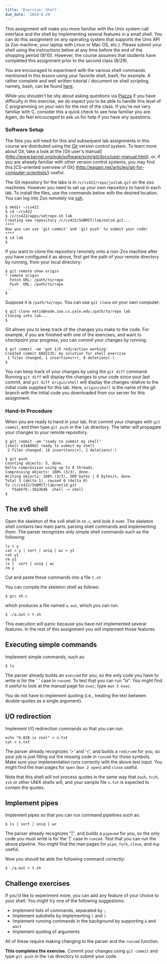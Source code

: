 ```yaml
---
title: 'Exercise: Shell'
due_date: '2014-8-29'
---
```


This assignment will make you more familiar
with the Unix system call interface and the shell
by implementing several features in a small shell.
You can do this assignment on any operating system
that supports the Unix API (a Zoo machine,
your laptop with Linux or Mac OS, etc.).
Please submit your shell using the instructions below
at any time before the end of the shopping period (9/10).
However, the course assumes that students
have completed this assignment prior to the second class (8/29).

You are encouraged to experiment with the various shell commands
mentioned in this lesson using your favorite shell, bash, for example.
A rather complete and well written tutorial / document on shell scripting,
namely, bash, can be found [here](http://www.tldp.org/LDP/abs/html/).

While you shouldn't be shy about asking questions via
[Piazza](http://piazza.com/yale/fall2014/cpsc422522)
if you have difficulty in this exercise,
we do expect you to be able to handle this level of C programming on your own
for the rest of the class.
If you're not very familiar with C,
consider this a quick check to see how familiar you are.
Again, do feel encouraged to ask us for help if you have any questions.

### Software Setup

The files you will need for this
and subsequent lab assignments in this course are distributed
using the [Git](http://www.git-scm.com/) version control system.
To learn more about Git, take a look at the
[Git user's manual]
(http://www.kernel.org/pub/software/scm/git/docs/user-manual.html),
or, if you are already familiar with other version control systems,
you may find this [CS-oriented overview of Git]
(http://eagain.net/articles/git-for-computer-scientists/)
useful.

The Git repository for the labs is in `/c/cs422/repo/joslab.git` on the zoo
machines. However you need to set up your own repository
to hand in each lab. To install the files,
use the commands below with the desired
location.
You can log into Zoo remotely via [ssh](http://zoo.cs.yale.edu/).

```lang-sh
$ mkdir ~/cs422
$ cd ~/cs422
$ /c/cs422/apps/setrepo.sh lab
Creating new repository /c/cs422/SUBMIT/lab/netid.git...
****
Now you can use 'git commit' and 'git push' to submit your code!
****
$ cd lab
$
```

If you want to clone the repository remotely onto a non-Zoo machine
after you have configured it as above, first get the path of your
remote directory by running, from your local directory:

```lang-sh
$ git remote show origin
* remote origin
  Fetch URL: /path/to/repo
  Push  URL: /path/to/repo
...
$
```

Suppose it is `/path/to/repo`. You can use `git clone` on your
own computer:

```lang-sh
$ git clone netid@node.zoo.cs.yale.edu:/path/to/repo lab
Cloning into lab...
$
```

Git allows you to keep track of the changes you make to the code.
For example, if you are finished with one of the exercises,
and want to checkpoint your progress,
you can *commit* your changes by running:

```lang-sh
$ git commit -am 'got I/O redirection working'
Created commit 60d2135: my solution for shell exercise
 1 files changed, 1 insertions(+), 0 deletions(-)
$
```

You can keep track of your changes by using the `git diff` command.
Running `git diff` will display the changes to your code
since your last commit,
and `git diff origin/shell` will display the changes
relative to the initial code supplied for this lab.
Here, `origin/shell` is the name of the git branch with the initial code
you downloaded from our server for this assignment.

### Hand-In Procedure

When you are ready to hand in your lab, first commit your changes with
`git commit`, and then type `git push` in the `lab` directory. The latter
will propagate your changes to your remote repository.

```lang-sh
$ git commit -am "ready to submit my shell"
[shell e3a880d] ready to submit my shell
 2 files changed, 18 insertions(+), 2 deletions(-)

$ git push
Counting objects: 5, done.
Delta compression using up to 8 threads.
Compressing objects: 100% (3/3), done.
Writing objects: 100% (3/3), 509 bytes | 0 bytes/s, done.
Total 3 (delta 1), reused 0 (delta 0)
To /c/cs422/SUBMIT/lab/netid.git
   f5ab5f6..3da3b46  shell -> shell
$
```

The xv6 shell
---------

Open the skeleton of the xv6 shell in `sh.c`,
and look it over.
The skeleton shell contains two main parts:
parsing shell commands and implementing them.
The parser recognizes only simple shell commands such as the following:

```lang-sh
ls > y
cat < y | sort | uniq | wc > y1
cat y1
rm y1
ls |  sort | uniq | wc
rm y
```
Cut and paste these commands into a file `t.sh`

You can compile the skeleton shell as follows:

```
$ gcc sh.c
```

which produces a file named `a.out`, which you can run:

```
$ ./a.out < t.sh
```

This execution will panic because you have not implemented several features.
In the rest of this assignment you will implement those features.

Executing simple commands
-------------------------

Implement simple commands, such as:

```
$ ls
```

The parser already builds an `execcmd` for you,
so the only code you have to write is for the ' ' case in `runcmd`.
To test that you can run "ls".
You might find it useful to look at the manual page for `exec`;
type `man 3 exec`.

You do not have to implement quoting
(i.e., treating the text between double-quotes as a single argument).

I/O redirection
---------------

Implement I/O redirection commands so that you can run:

```lang-sh
echo "6.828 is cool" > x.txt
cat < x.txt
```

The parser already recognizes '>' and '<',
and builds a `redircmd` for you,
so your job is just filling out the missing code in `runcmd` for those symbols.
Make sure your implementation runs correctly with the above test input.
You might find the man pages for `open` (`man 2 open`) and `close` useful.

Note that this shell will not process quotes
in the same way that `bash`, `tcsh`, `zsh`
or other UNIX shells will,
and your sample file `x.txt` is expected to contain the quotes.

Implement pipes
---------------

Implement pipes so that you can run command pipelines such as:

```
$ ls | sort | uniq | wc
```
The parser already recognizes "|", and builds a `pipecmd` for you,
so the only code you must write is for the '|' case in `runcmd`.
Test that you can run the above pipeline.
You might find the man pages for `pipe`, `fork`, `close`, and `dup` useful.

Now you should be able the following command correctly:

```
$ ./a.out < t.sh
```

Challenge exercises
-------------------

If you'd like to experiment more,
you can add any feature of your choice to your shell.
You might try one of the following suggestions:

 - Implement lists of commands, separated by `;`
 - Implement subshells by implementing `(` and `)`
 - Implement running commands in the background by supporting `&` and `wait`
 - Implement quoting of arguments

All of these require making changing to the parser and the `runcmd` function.

**This completes the exercise.**
Commit your changes using `git commit` and type `git push` in the `lab`
directory to submit your code.
